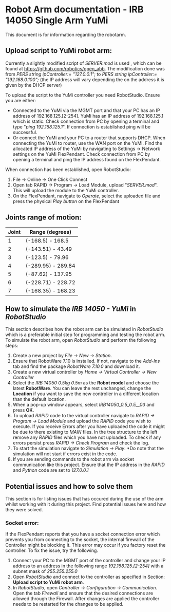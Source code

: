 # Robot Arm documentation - IRB 14050 Single Arm YuMi
This document is for information regarding the robotarm.

## Upload script to YuMi robot arm:
Currently a slightly modified script of *SERVER.mod* is used , which can be found at https://github.com/robotics/open_abb. The modification done was from
*PERS string ipController:= "127.0.0.1";*
to
*PERS string ipController:= "192.168.0.100";* (the IP address will vary depending the on the address it is given by the DHCP server)

To upload the script to the YuMi controller you need RobotStudio. Ensure you are either:

* Connected to the YuMi via the MGMT port and that your PC has an IP address of 192.168.125.[2-254]. YuMi has an IP address of 192.168.125.1 which is static. Check connection from PC by opening a terminal and type "*ping 192.168.125.1*". If connection is established ping will be successful.
* Or connect the YuMi and your PC to a router that supports DHCP. When connecting the YuMi to router, use the WAN port on the YuMi. Find the allocated IP address of the YuMi by navigating to Settings -> Network settings on the YuMi FlexPendant. Check connection from PC by opening a terminal and ping the IP address found on the FlexPendant.

When connection has been established, open RobotStudio:
1. File -> Online -> One Click Connect
2. Open tab RAPID -> Program -> Load Module, upload "*SERVER.mod*". This will upload the module to the YuMi controller.
3. On the FlexPendant, navigate to *Operate*, select the uploaded file and press the physical *Play button* on the FlexPendant 




## Joints range of motion:

| Joint     | Range (degrees)   |
| --------  | -------           |
| 1         | (-168.5) - 168.5  |
| 2         | (-143.51) - 43.49 |
| 3         | (-123.5) - 79.96  |
| 4         | (-289.95) - 289.84|
| 5         | (-87.62)  - 137.95|
| 6         | (-228.71) - 228.72|
| 7         | (-168.35) - 168.23|





## How to simulate the *IRB 14050 - YuMi* in *RobotStudio*
This section describes how the robot arm can be simulated in *RobotStudio* which is a preferable initial step for programming and testing the robot arm. To simulate the robot arm, open *RobotStudio* and perform the following steps:

1. Create a new project by *File -> New -> Station*.
2. Ensure that RobotWare 7.10 is installed. If not, navigate to the *Add-Ins* tab and find the package *RobotWare 7.10.0* and download it. 
3. Create a new virtual controller by *Home -> Virtual Controller -> New Controller*
4. Select the *IRB 14050 0.5kg 0.5m* as the **Robot model** and choose the latest **RobotWare**. You can leave the rest unchanged, change the **Location** if you want to save the new controller in a different location than the default location.
5. When a pop-up window appears, select *IRB14050_0.5_0.5__03* and press **OK**.
6. To upload *RAPID* code to the virtual controller navigate to *RAPID -> Program -> Load Module* and upload the *RAPID* code you wish to execute. If you receive Errors after you have uploaded the code it might be due to there existing to *MAIN* files. In the tree structure to the left remove any *RAPID* files which you have not uploaded. To check if any errors persist press *RAPID -> Check Program* and check the log.
7. To start the simulation navigate to *Simulation -> Play*. *Do note that the simulation will not start if errors exist in the code. 
8. If you are sending commands to the robot arm via socket communication like this project. Ensure that the IP address in the *RAPID* and *Python* code are set to *127.0.0.1*  



## Potential issues and how to solve them
This section is for listing issues that has occured during the use of the arm whilst working with it during this project. Find potential issues here and how they were solved.



### Socket error: 
If the FlexPendant reports that you have a socket connection error which prevents you from connecting to the socket, the internal firewall of the Controller might be blocking it. This error may occur if you factory reset the controller. To fix the issue, try the following.

1. Connect your PC to the MGMT port of the controller and change your IP address to an address in the following range *192.168.125.[2-254]* with a subnet mask of *255.255.255.0*
2. Open *RobotStudio* and connect to the controller as specified in Section: **Upload script to YuMi robot arm**.
3. In *RobotStudio*, open *Controller -> Configuration -> Communication*. Open the tab *Firewall* and ensure that the desired connections are allowed through the Firewall. After changes are applied the controller needs to be restarted for the changes to be applied. 